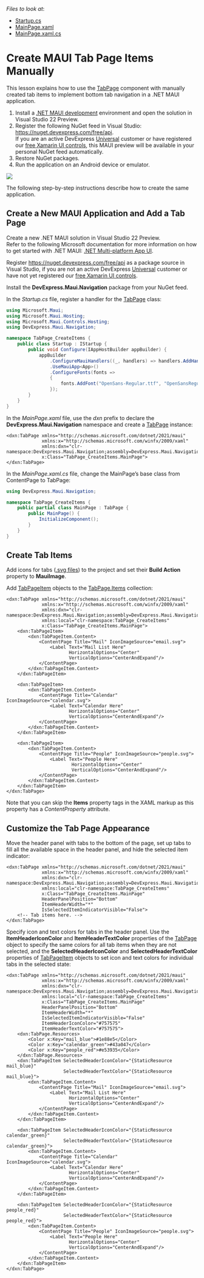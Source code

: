 <!-- default file list -->
*Files to look at*:

* [Startup.cs](./TabPage_CreateItems/Startup.cs)
* [MainPage.xaml](./TabPage_CreateItems/MainPage.xaml)
* [MainPage.xaml.cs](./TabPage_CreateItems/MainPage.xaml.cs)
<!-- default file list end -->

# Create MAUI Tab Page Items Manually

This lesson explains how to use the [TabPage](http://docs.devexpress.com/MAUI/DevExpress.Maui.Navigation.TabPage) component with manually created tab items to implement bottom tab navigation in a .NET MAUI application.

1. Install a [.NET MAUI development](https://docs.microsoft.com/en-gb/dotnet/maui/get-started/installation) environment and open the solution in Visual Studio 22 Preview.
2. Register the following NuGet feed in Visual Studio: https://nuget.devexpress.com/free/api.  
	If you are an active DevExpress [Universal](https://www.devexpress.com/subscriptions/universal.xml) customer or have registered our [free Xamarin UI controls](https://www.devexpress.com/xamarin/), this MAUI preview will be available in your personal NuGet feed automatically.
4. Restore NuGet packages.  
5. Run the application on an Android device or emulator.  

<img src="./img/devexpress-maui-tab-page.png"/>

The following step-by-step instructions describe how to create the same application.

## Create a New MAUI Application and Add a Tab Page

Create a new .NET MAUI solution in Visual Studio 22 Preview.  
Refer to the following Microsoft documentation for more information on how to get started with .NET MAUI: [.NET Multi-platform App UI](https://docs.microsoft.com/dotnet/maui/).

Register https://nuget.devexpress.com/free/api as a package source in Visual Studio, if you are not an active DevExpress [Universal](https://www.devexpress.com/subscriptions/universal.xml) customer or have not yet registered our [free Xamarin UI controls](https://www.devexpress.com/xamarin/).

Install the **DevExpress.Maui.Navigation** package from your NuGet feed.

In the *Startup.cs* file, register a handler for the [TabPage](http://docs.devexpress.com/MAUI/DevExpress.Maui.Navigation.TabPage) class:

```cs
using Microsoft.Maui;
using Microsoft.Maui.Hosting;
using Microsoft.Maui.Controls.Hosting;
using DevExpress.Maui.Navigation;

namespace TabPage_CreateItems {
    public class Startup : IStartup {
        public void Configure(IAppHostBuilder appBuilder) {
            appBuilder
                .ConfigureMauiHandlers((_, handlers) => handlers.AddHandler<TabPage, TabPageHandler>())
                .UseMauiApp<App>()
                .ConfigureFonts(fonts =>
                {
                    fonts.AddFont("OpenSans-Regular.ttf", "OpenSansRegular");
                });
        }
    }
}
```

In the *MainPage.xaml* file, use the *dxn* prefix to declare the **DevExpress.Maui.Navigation** namespace and create a [TabPage](http://docs.devexpress.com/MAUI/DevExpress.Maui.Navigation.TabPage) instance:

```xaml
<dxn:TabPage xmlns="http://schemas.microsoft.com/dotnet/2021/maui"
             xmlns:x="http://schemas.microsoft.com/winfx/2009/xaml"
             xmlns:dxn="clr-namespace:DevExpress.Maui.Navigation;assembly=DevExpress.Maui.Navigation"
             x:Class="TabPage_CreateItems.MainPage">
</dxn:TabPage>
```

In the *MainPage.xaml.cs* file, change the MainPage’s base class from ContentPage to TabPage:

```cs
using DevExpress.Maui.Navigation;

namespace TabPage_CreateItems {
    public partial class MainPage : TabPage {
        public MainPage() {
            InitializeComponent();
        }
    }
}
```

## Create Tab Items
Add icons for tabs ([.svg files](./TabPage_CreateItems/Resources/Images/)) to the project and set their **Build Action** property to **MauiImage**.

Add [TabPageItem](http://docs.devexpress.com/MAUI/DevExpress.Maui.Navigation.TabPageItem) objects to the [TabPage.Items](http://docs.devexpress.com/MAUI/DevExpress.Maui.Navigation.TabPage.Items) collection:

```xaml
<dxn:TabPage xmlns="http://schemas.microsoft.com/dotnet/2021/maui"
             xmlns:x="http://schemas.microsoft.com/winfx/2009/xaml"
             xmlns:dxn="clr-namespace:DevExpress.Maui.Navigation;assembly=DevExpress.Maui.Navigation"
             xmlns:local="clr-namespace:TabPage_CreateItems"
             x:Class="TabPage_CreateItems.MainPage">
    <dxn:TabPageItem>
        <dxn:TabPageItem.Content>
            <ContentPage Title="Mail" IconImageSource="email.svg">
                <Label Text="Mail List Here" 
                       HorizontalOptions="Center" 
                       VerticalOptions="CenterAndExpand"/>
            </ContentPage>   
        </dxn:TabPageItem.Content>
    </dxn:TabPageItem>

    <dxn:TabPageItem>
        <dxn:TabPageItem.Content>
            <ContentPage Title="Calendar" IconImageSource="calendar.svg">
                <Label Text="Calendar Here" 
                       HorizontalOptions="Center" 
                       VerticalOptions="CenterAndExpand"/>
            </ContentPage>
        </dxn:TabPageItem.Content>
    </dxn:TabPageItem>

    <dxn:TabPageItem>
        <dxn:TabPageItem.Content>
            <ContentPage Title="People" IconImageSource="people.svg">
                <Label Text="People Here" 
                        HorizontalOptions="Center" 
                        VerticalOptions="CenterAndExpand"/>
            </ContentPage>
        </dxn:TabPageItem.Content>
    </dxn:TabPageItem>
</dxn:TabPage>
```

Note that you can skip the **Items** property tags in the XAML markup as this property has a *ContentProperty* attribute.

## Customize the Tab Page Appearance

Move the header panel with tabs to the bottom of the page, set up tabs to fill all the available space in the header panel, and hide the selected item indicator:

```xaml
<dxn:TabPage xmlns="http://schemas.microsoft.com/dotnet/2021/maui"
             xmlns:x="http://schemas.microsoft.com/winfx/2009/xaml"
             xmlns:dxn="clr-namespace:DevExpress.Maui.Navigation;assembly=DevExpress.Maui.Navigation"
             xmlns:local="clr-namespace:TabPage_CreateItems"
             x:Class="TabPage_CreateItems.MainPage"
             HeaderPanelPosition="Bottom"
             ItemHeaderWidth="*"
             IsSelectedItemIndicatorVisible="False">
    <!-- Tab items here. -->
</dxn:TabPage>
```

Specify icon and text colors for tabs in the header panel. Use the **ItemHeaderIconColor** and **ItemHeaderTextColor** properties of the [TabPage](http://docs.devexpress.com/MAUI/DevExpress.Maui.Navigation.TabPage) object to specify the same colors for all tab items when they are not selected, and the **SelectedHeaderIconColor** and **SelectedHeaderTextColor** properties of [TabPageItem](http://docs.devexpress.com/MAUI/DevExpress.Maui.Navigation.TabPageItem) objects to set icon and text colors for individual tabs in the selected state:

```xaml
<dxn:TabPage xmlns="http://schemas.microsoft.com/dotnet/2021/maui"
             xmlns:x="http://schemas.microsoft.com/winfx/2009/xaml"
             xmlns:dxn="clr-namespace:DevExpress.Maui.Navigation;assembly=DevExpress.Maui.Navigation"
             xmlns:local="clr-namespace:TabPage_CreateItems"
             x:Class="TabPage_CreateItems.MainPage"
             HeaderPanelPosition="Bottom"
             ItemHeaderWidth="*"
             IsSelectedItemIndicatorVisible="False"
             ItemHeaderIconColor="#757575"
             ItemHeaderTextColor="#757575">
    <dxn:TabPage.Resources>
        <Color x:Key="mail_blue">#1e88e5</Color>
        <Color x:Key="calendar_green">#43a047</Color>
        <Color x:Key="people_red">#e53935</Color>
    </dxn:TabPage.Resources>
    <dxn:TabPageItem SelectedHeaderIconColor="{StaticResource mail_blue}"
                     SelectedHeaderTextColor="{StaticResource mail_blue}">
        <dxn:TabPageItem.Content>
            <ContentPage Title="Mail" IconImageSource="email.svg">
                <Label Text="Mail List Here" 
                       HorizontalOptions="Center" 
                       VerticalOptions="CenterAndExpand"/>
            </ContentPage>
        </dxn:TabPageItem.Content>
    </dxn:TabPageItem>

    <dxn:TabPageItem SelectedHeaderIconColor="{StaticResource calendar_green}"
                     SelectedHeaderTextColor="{StaticResource calendar_green}">
        <dxn:TabPageItem.Content>
            <ContentPage Title="Calendar" IconImageSource="calendar.svg">
                <Label Text="Calendar Here" 
                       HorizontalOptions="Center" 
                       VerticalOptions="CenterAndExpand"/>
            </ContentPage>
        </dxn:TabPageItem.Content>
    </dxn:TabPageItem>

    <dxn:TabPageItem SelectedHeaderIconColor="{StaticResource people_red}"
                     SelectedHeaderTextColor="{StaticResource people_red}">
        <dxn:TabPageItem.Content>
            <ContentPage Title="People" IconImageSource="people.svg">
                <Label Text="People Here" 
                       HorizontalOptions="Center" 
                       VerticalOptions="CenterAndExpand"/>
            </ContentPage>
        </dxn:TabPageItem.Content>
    </dxn:TabPageItem>
</dxn:TabPage>
```